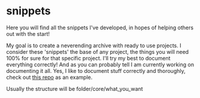 # snippets
Here you will find all the snippets I've developed, in hopes of helping others out with the start!

My goal is to create a neverending archive with ready to use projects. I consider these 'snippets' the base of any project, the things you will need 100% for sure for that specific project. I'll try my best to document everything correctly! And as you can probably tell I am currently working on documenting it all. Yes, I like to document stuff correctly and thoroughly, check out [this repo](https://github.com/Zebiano/projeto_SG) as an example.

Usually the structure will be folder/core/what_you_want
